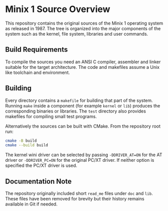 # Minix 1 Source Overview

This repository contains the original sources of the Minix 1 operating system as
released in 1987.  The tree is organized into the major components of the
system such as the kernel, file system, libraries and user commands.

## Build Requirements

To compile the sources you need an ANSI C compiler, assembler and linker
suitable for the target architecture.  The code and makefiles assume a Unix
like toolchain and environment.

## Building

Every directory contains a `makefile` for building that part of the system.
Running `make` inside a component (for example `kernel` or `lib`) produces the
corresponding binaries or libraries.  The `test` directory also provides
makefiles for compiling small test programs.

Alternatively the sources can be built with CMake.  From the repository root
run:

```sh
cmake -B build
cmake --build build
```

The kernel wini driver can be selected by passing `-DDRIVER_AT=ON` for the AT
driver or `-DDRIVER_PC=ON` for the original PC/XT driver.  If neither option is
specified the PC/XT driver is used.

## Documentation Note

The repository originally included short `read_me` files under `doc` and `lib`.
These files have been removed for brevity but their history remains available in
Git if needed.

